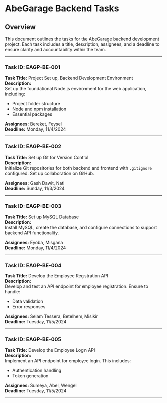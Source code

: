# AbeGarage Backend Tasks

## Overview
This document outlines the tasks for the AbeGarage backend development project. Each task includes a title, description, assignees, and a deadline to ensure clarity and accountability within the team.

---

### Task ID: EAGP-BE-001
**Task Title:** Project Set up, Backend Development Environment  
**Description:**  
Set up the foundational Node.js environment for the web application, including:  
- Project folder structure  
- Node and npm installation  
- Essential packages  

**Assignees:** Bereket, Feysel  
**Deadline:** Monday, 11/4/2024  

---

### Task ID: EAGP-BE-002
**Task Title:** Set up Git for Version Control  
**Description:**  
Initialize Git repositories for both backend and frontend with `.gitignore` configured. Set up collaboration on GitHub.  

**Assignees:** Gash Dawit, Nati  
**Deadline:** Sunday, 11/3/2024  

---

### Task ID: EAGP-BE-003
**Task Title:** Set up MySQL Database  
**Description:**  
Install MySQL, create the database, and configure connections to support backend API functionality.  

**Assignees:** Eyoba, Misgana  
**Deadline:** Monday, 11/4/2024  

---

### Task ID: EAGP-BE-004
**Task Title:** Develop the Employee Registration API  
**Description:**  
Develop and test an API endpoint for employee registration. Ensure to handle:  
- Data validation  
- Error responses  

**Assignees:** Selam Tessera, Betelhem, Misikir  
**Deadline:** Tuesday, 11/5/2024  

---

### Task ID: EAGP-BE-005
**Task Title:** Develop the Employee Login API  
**Description:**  
Implement an API endpoint for employee login. This includes:  
- Authentication handling  
- Token generation  

**Assignees:** Sumeya, Abel, Wengel  
**Deadline:** Tuesday, 11/5/2024  

---



